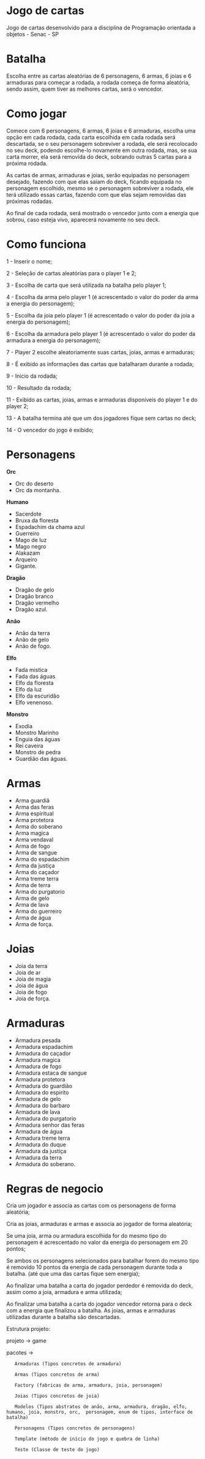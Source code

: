 # Jogo de cartas

Jogo de cartas desenvolvido para a disciplina de Programação orientada a objetos - Senac - SP 


# Batalha

Escolha entre as cartas aleatórias de 6 personagens, 6 armas, 6 joias e 6 armaduras para começar a rodada, a rodada começa de forma aleatória, sendo assim, quem tiver as melhores cartas, será o vencedor. 


# Como jogar

Comece com 6 personagens, 6 armas, 6 joias e 6 armaduras, escolha uma opção em cada rodada, cada carta escolhida em cada rodada será descartada, se o seu personagem sobreviver a rodada, ele será recolocado no seu deck, podendo escolhe-lo novamente em outra rodada, mas, se sua carta morrer, ela será removida do deck, sobrando outras 5 cartas para a próxima rodada. 

As cartas de armas, armaduras e joias, serão equipadas no personagem desejado, fazendo com que elas saiam do deck, ficando equipada no personagem escolhido, mesmo se o personagem sobreviver a rodada, ele terá utilizado essas cartas, fazendo com que elas sejam removidas das próximas rodadas. 

Ao final de cada rodada, será mostrado o vencedor junto com a energia que sobrou, caso esteja vivo, aparecerá novamente no seu deck.


# Como funciona

1 - Inserir o nome; 

2 - Seleção de cartas aleatórias para o player 1 e 2; 

3 - Escolha de carta que será utilizada na batalha pelo player 1; 

4 - Escolha da arma pelo player 1 (é acrescentado o valor do poder da arma a energia do personagem); 

5 - Escolha da joia pelo player 1 (é acrescentado o valor do poder da joia a energia do personagem); 

6 - Escolha da armadura pelo player 1 (é acrescentado o valor do poder da armadura a energia do personagem); 

7 - Player 2 escolhe aleatoriamente suas cartas, joias, armas e armaduras; 

8 - É exibido as informações das cartas que batalharam durante a rodada; 

9 - Inicio da rodada; 

10 - Resultado da rodada; 

11 - Exibido as cartas, joias, armas e armaduras disponíveis do player 1 e do player 2; 

13 - A batalha termina até que um dos jogadores fique sem cartas no deck; 

14 - O vencedor do jogo é exibido; 


# Personagens

  **Orc** 
- Orc do deserto
- Orc da montanha.

 **Humano** 
- Sacerdote 
- Bruxa da floresta
- Espadachim da chama azul
- Guerreiro
- Mago de luz
- Mago negro
- Alakazam
- Arqueiro
- Gigante.

 **Dragão** 
- Dragão de gelo
- Dragão branco
- Dragão vermelho
- Dragão azul.

 **Anão** 
- Anão da terra
- Anão de gelo
- Anão de fogo.

 **Elfo** 
- Fada mistica
- Fada das águas
- Elfo da floresta
- Elfo da luz
- Elfo da escuridão
- Elfo venenoso.

 **Monstro** 
- Exodia
- Monstro Marinho
- Enguia das águas
- Rei caveira
- Monstro de pedra
- Guardião das águas.


# Armas

- Arma guardiã
- Arma das feras
- Arma espiritual
- Arma protetora
- Arma do soberano
- Arma magica
- Arma vendaval
- Arma de fogo
- Arma de sangue
- Arma do espadachim
- Arma da justiça
- Arma do caçador
- Arma treme terra
- Arma de terra
- Arma do purgatorio
- Arma de gelo
- Arma de lava
- Arma do guerreiro
- Arma de água
- Arma de força.


# Joias

- Joia da terra
- Joia de ar
- Joia de magia
- Joia de água
- Joia de fogo
- Joia de força.


# Armaduras

- Armadura pesada
- Armadura espadachim 
- Armadura do caçador 
- Armadura magica
- Armadura de fogo
- Armadura estaca de sangue
- Armadura protetora
- Armadura do guardião
- Armadura do espirito
- Armadura de gelo
- Armadura do barbaro
- Armadura de lava
- Armadura do purgatorio
- Armadura senhor das feras
- Armadura de água
- Armadura treme terra
- Armadura do duque
- Armadura da justiça
- Armadura da terra
- Armadura do soberano.


# Regras de negocio

Cria um jogador e associa as cartas com os personagens de forma aleatória;

Cria as joias, armaduras e armas e associa ao jogador de forma aleatória;

Se uma joia, arma ou armadura escolhida for do mesmo tipo do personagem é acrescentado no valor da energia do personagem em 20 pontos; 

Se ambos os personagens selecionados para batalhar forem do mesmo tipo é removido 10 pontos da energia de cada personagem durante toda a batalha. (até que uma das cartas fique sem energia);

Ao finalizar uma batalha a carta do jogador perdedor é removida do deck, assim como a joia, armadura e arma utilizada;

Ao finalizar uma batalha a carta do jogador vencedor retorna para o deck com a energia que finalizou a batalha. As joias, armas e armaduras utilizadas durante a batalha são descartadas.


Estrutura projeto: 

projeto -> game 

pacotes -> 
       
       Armaduras (Tipos concretos de armadura) 

       Armas (Tipos concretos de arma) 

       Factory (fabricas de arma, armadura, joia, personagem) 

       Joias (Tipos concretos de joia) 

       Modelos (Tipos abstratos de anão, arma, armadura, dragão, elfo, humano, joia, monstro, orc,  personagem, enum de tipos, interface de batalha) 

       Personagens (Tipos concretos de personagens) 

       Template (método de início do jogo e quebra de linha) 

       Teste (Classe de teste do jogo) 



